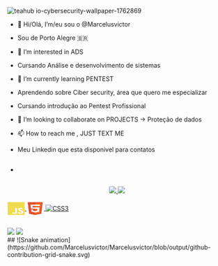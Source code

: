 ![teahub io-cybersecurity-wallpaper-1762869](https://user-images.githubusercontent.com/96080133/155764391-8cfad30f-904d-4064-88bb-66db764b31af.jpg)




- 👋 Hi/Olá, I’m/eu sou o  @Marcelusvictor
- Sou de Porto Alegre
🇧🇷
- 👀 I’m interested in ADS
- Cursando Análise e desenvolvimento de sistemas
 
- 🌱 I’m currently learning PENTEST
- Aprendendo sobre Ciber security, área que quero me especializar
- Cursando introdução ao Pentest Profissional
 
- 💞️ I’m looking to collaborate on PROJECTS
-> Proteção de dados
 
- 📫 How to reach me , JUST TEXT ME
- Meu Linkedin que esta disponivel para contatos 
- ##

<div align="center">
  <a href="https://github.com/Marcelusvictor">
  <img height="145em" src="https://github-readme-stats.vercel.app/api?username=Marcelusvictor&show_icons=true&theme=dark&include_all_commits=true&count_private=true"/>
  <img height="145em" src="https://github-readme-stats.vercel.app/api/top-langs/?username=Marcelusvictor&layout=compact&langs_count=7&theme=dark"/>
</div>

  
  <div style="display: inline_block"><br>
       <img align="center" alt="Js" height="30" width="40" src="https://raw.githubusercontent.com/devicons/devicon/master/icons/javascript/javascript-plain.svg">
       <img align="center" alt="HTML" height="30" width="40" src="https://raw.githubusercontent.com/devicons/devicon/master/icons/html5/html5-original.svg">
       <img align="center" alt="CSS3" height="30" width="40" src="https://cdn.jsdelivr.net/gh/devicons/devicon/icons/css3/css3-original-wordmark.svg" />
 </div>
  
 ## 
  
  <div> 
     <a href="https://www.linkedin.com/in/marcelus-victor-517a681b5" target="_blank"><img src="https://img.shields.io/badge/-LinkedIn-%230077B5?style=for-the-badge&logo=linkedin&logoColor=white" target="_blank"></a> 
     <a href="https://discord.gg/MRC6#3343" target="_blank"><img src="https://img.shields.io/badge/Discord-7289DA?style=for-the-badge&logo=discord&logoColor=white" target="_blank"></a> 
     </div>
 ##
     ![Snake animation](https://github.com/Marcelusvictor/Marcelusvictor/blob/output/github-contribution-grid-snake.svg)




    

    

    

    




